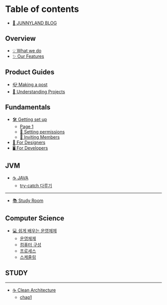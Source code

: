 # Table of contents

* [👻 JUNNYLAND BLOG](README.md)

## Overview

* [💡 What we do](overview/what-we-do.md)
* [✨ Our Features](overview/our-features.md)

## Product Guides

* [📪 Making a post](product-guides/making-a-post.md)
* [📎 Understanding Projects](product-guides/understanding-projects.md)

## Fundamentals

* [🛠 Getting set up](fundamentals/getting-set-up/README.md)
  * [Page 1](fundamentals/getting-set-up/page-1.md)
  * [📝 Setting permissions](fundamentals/getting-set-up/setting-permissions.md)
  * [🧑 Inviting Members](fundamentals/getting-set-up/inviting-members.md)
* [🎨 For Designers](use-cases/for-designers.md)
* [🖥 For Developers](use-cases/for-developers.md)

## JVM

* [☕ JAVA](clean-architecture/README.md)
  * [try-catch 다루기](<clean-architecture/chap1 (1).md>)

***

* [📚 Study Room](study-room.md)

## Computer Science

* [💻 쉽게 배우는 운영체제](computer-science/undefined/README.md)
  * [운영체제](computer-science/undefined/undefined.md)
  * [컴퓨터 구성](computer-science/undefined/undefined-1.md)
  * [프로세스](computer-science/undefined/undefined-2.md)
  * [스케줄링](computer-science/undefined/undefined-3.md)

## STUDY

***

* [☕ Clean Architecture](<clean-architecture/README (1).md>)
  * [chap1](clean-architecture/chap1.md)

